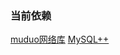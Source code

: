 ### 当前依赖
[muduo网络库](https://github.com/chenshuo/muduo)
[MySQL++](https://tangentsoft.com/mysqlpp/home)